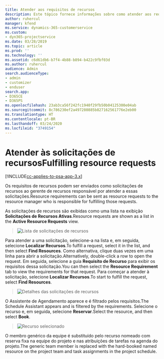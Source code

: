 ```yaml
---
title: Atender aos requisitos de recursos
description: Este tópico fornece informações sobre como atender aos requisitos de recursos.
author: ruhercul
manager: kfend
ms.service: dynamics-365-customerservice
ms.custom:
- dyn365-projectservice
ms.date: 03/28/2019
ms.topic: article
ms.prod: ''
ms.technology: ''
ms.assetid: c6d61db6-b7f4-4b88-b894-b422c9fbf03d
ms.author: ruhercul
audience: Admin
search.audienceType:
- admin
- customizer
- enduser
search.app:
- D365CE
- D365PS
ms.openlocfilehash: 23ab3ca56f242fc1940f29fb50b04125300e04ab
ms.sourcegitcommit: 8c786230ef2a497280885b827162561776e2eb00
ms.translationtype: HT
ms.contentlocale: pt-BR
ms.lasthandoff: 03/24/2020
ms.locfileid: "3749154"
---
```

# <a name="fulfilling-resource-requests"></a><span data-ttu-id="aa8a2-103">Atender às solicitações de recursos</span><span class="sxs-lookup"><span data-stu-id="aa8a2-103">Fulfilling resource requests</span></span>

[!INCLUDE[cc-applies-to-psa-app-3.x](../includes/cc-applies-to-psa-app-3x.md)]

<span data-ttu-id="aa8a2-104">Os requisitos de recursos podem ser enviados como solicitações de recursos ao gerente de recursos responsável por atender a essas solicitações.</span><span class="sxs-lookup"><span data-stu-id="aa8a2-104">Resource requirements can be sent as resource requests to the resource manager who is responsible for fulfilling those requests.</span></span>

<span data-ttu-id="aa8a2-105">As solicitações de recursos são exibidas como uma lista na exibição **Solicitações de Recursos Ativas**.</span><span class="sxs-lookup"><span data-stu-id="aa8a2-105">Resource requests are shown as a list in the **Active Resource Requests** view.</span></span>

> ![Lista de solicitações de recursos](media/Resource-Management-image59.png)

<span data-ttu-id="aa8a2-107">Para atender a uma solicitação, selecione-a na lista e, em seguida, selecione **Localizar Recursos**.</span><span class="sxs-lookup"><span data-stu-id="aa8a2-107">To fulfill a request, select it in the list, and then select **Find Resources**.</span></span> <span data-ttu-id="aa8a2-108">Como alternativa, clique duas vezes em uma linha para abrir a solicitação.</span><span class="sxs-lookup"><span data-stu-id="aa8a2-108">Alternatively, double-click a row to open the request.</span></span> <span data-ttu-id="aa8a2-109">Em seguida, selecione a guia **Requisito de Recurso** para exibir os requisitos dessa solicitação.</span><span class="sxs-lookup"><span data-stu-id="aa8a2-109">You can then select the **Resource Requirement** tab to view the requirements for that request.</span></span> <span data-ttu-id="aa8a2-110">Para começar a atender à solicitação, selecione **Localizar Recursos**.</span><span class="sxs-lookup"><span data-stu-id="aa8a2-110">To start to fulfill the request, select **Find Resources**.</span></span>

> ![Detalhes das solicitações de recursos](media/Resource-Management-image60.png)

<span data-ttu-id="aa8a2-112">O Assistente de Agendamento aparece e é filtrado pelos requisitos.</span><span class="sxs-lookup"><span data-stu-id="aa8a2-112">The Schedule Assistant appears and is filtered by the requirements.</span></span> <span data-ttu-id="aa8a2-113">Selecione o recurso e, em seguida, selecione **Reservar**.</span><span class="sxs-lookup"><span data-stu-id="aa8a2-113">Select the resource, and then select **Book**.</span></span>

> ![Recurso selecionado](media/Resource-Management-image61.png)

<span data-ttu-id="aa8a2-115">O membro genérico da equipe é substituído pelo recurso nomeado com reserva fixa na equipe do projeto e nas atribuições de tarefas na agenda do projeto.</span><span class="sxs-lookup"><span data-stu-id="aa8a2-115">The generic team member is replaced with the hard-booked named resource on the project team and task assignments in the project schedule.</span></span>
